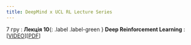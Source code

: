 ```yaml
---
title: DeepMind x UCL RL Lecture Series
---
```


7 гру
: **Лекція 10**{: .label .label-green } **Deep Reinforcement Learning**
  : [[VIDEO](https://www.youtube.com/watch?v=cVzvNZOBaJ4&list=PLqYmG7hTraZDVH599EItlEWsUOsJbAodm&index=12)][[PDF](https://dpmd.ai/deeprl1)]


